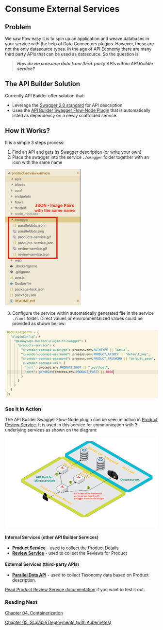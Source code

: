 # Consume External Services

## Problem
We saw how easy it is to spin up an application and weave databases in your service with the help of Data Connectors plugins. However, these are not the only datasource types. In the age of API Economy there are many third party APIs that can be used as datasource. So the question is:

>**_How do we consume data from third-party APIs within API Builder service?_**

## The API Builder Solution
Currently API Builder offer solution that:
* Leverage the [Swagger 2.0 standard](https://swagger.io/docs/specification/2-0/basic-structure/) for API description
* Uses the [API Builder Swagger Flow-Node Plugin](https://www.npmjs.com/package/@axway/api-builder-plugin-fn-swagger) that is automatically listed as dependency on a newly scaffolded service.

## How it Works?

It is a simple 3 steps process:
1. Find an API and gets its Swagger description (or write your own)
2. Place the swagger into the service `./swagger` folder together with an icon with the same name

<img src="../images/swagger-folder.png" width="250">

3. Configure the service within automatically generated file in the service `./conf` folder. Direct values or environmentalized values could be provided as shown bellow: 

![Service Config](../images/config-file.png)

### See it in Action 

The API Builder Swagger Flow-Node plugin can be seen in action in [Product Review Service](../project/product-review-service). It is used in this service for communication with 3 underlying services as shown on the diagram:

![Architecture](../images/product-review-service-architecture.png)

#### Internal Services (other API Builder Services)
* **[Product Service](../project/product-service)** - used to collect the Product Details
* **[Review Service](../project/review-service)** - used to collect the Reviews for Product

#### External Services (third-party APIs)
* **[Parallel Dots API](http://paralleldots.com)** - used to collect Taxonomy data based on Product description.


[Read Product Review Service documentation](../project/product-review-service) if you want to test it out.


### Reading Next

[Chapter 04. Containerization](../04_containerization)

[Chapter 05. Scalable Deployments (with Kubernetes)](../05_kubernetes)